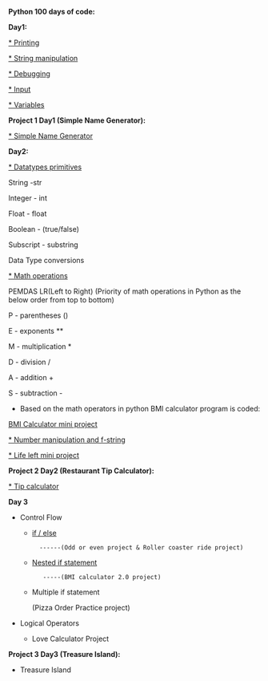 **Python 100 days of code:**

**Day1:**

[* Printing](https://github.com/ariv14/python/tree/main/printing)

[* String manipulation](https://github.com/ariv14/python/tree/main/Day1_string_manipulation)

[* Debugging](https://github.com/ariv14/python/tree/main/Day1_debugging_practice)

[* Input](https://github.com/ariv14/python/tree/main/Day1_input)

[* Variables](https://github.com/ariv14/python/tree/main/Day1_variables)

**Project 1 Day1 (Simple Name Generator):**

[* Simple Name Generator](https://github.com/ariv14/python/tree/main/Project1_Day1_Simple_Name_Generator)

**Day2:**

[* Datatypes primitives](https://github.com/ariv14/python/tree/main/Day2_primitive_data_types)

  String -str

  Integer - int

  Float - float

  Boolean - (true/false)

  Subscript - substring

  Data Type conversions

[* Math operations](https://github.com/ariv14/python/tree/main/Day2_math_operators)

  PEMDAS LR(Left to Right) (Priority of math operations in Python as the below order from top to bottom)

  P - parentheses      ()

  E - exponents        **
  
  M - multiplication    *
  
  D - division          /
  
  A - addition          +
  
  S - subtraction       -


   - Based on the math operators in python BMI calculator program is coded:

   [BMI Calculator mini project](https://github.com/ariv14/python/tree/main/Day2_math_operators/bmi_calculator)
   
  [* Number manipulation and f-string](https://github.com/ariv14/python/tree/main/Day2_number_manipulation)

  [* Life left mini project](https://github.com/ariv14/python/tree/main/Day2_number_manipulation/life_left_mini_project)
  
**Project 2 Day2 (Restaurant Tip Calculator):**

 [* Tip calculator](https://github.com/ariv14/python/tree/main/Project2_Day2_Tip_Calculator)


**Day 3**

 * Control Flow
      - [if / else](https://github.com/ariv14/python/tree/main/Day3_if_else)
            
              ------(Odd or even project & Roller coaster ride project)
      - [Nested if statement](https://github.com/ariv14/python/tree/main/Day3_nested_if)
            
               -----(BMI calculator 2.0 project)
   
      - Multiple if statement
        
        (Pizza Order Practice project)
 
 * Logical Operators
   - Love Calculator Project

**Project 3 Day3 (Treasure Island):**

 * Treasure Island